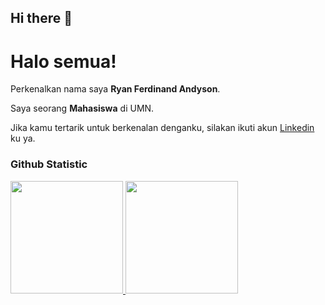 ## Hi there 👋

# Halo semua! 

Perkenalkan nama saya **Ryan Ferdinand Andyson**.<br>

Saya seorang **Mahasiswa** di UMN.<br>

Jika kamu tertarik untuk berkenalan denganku, silakan ikuti akun [Linkedin](https://www.linkedin.com/in/ryan-ferdinand-andyson/) ku ya.

### Github Statistic
<p align="left">
<a href="https://github.com/penuliscode">
  <img height="180em" src="https://github-readme-stats-eight-theta.vercel.app/api?username=penuliscode&show_icons=true&theme=algolia&include_all_commits=true&count_private=true"/>
  <img height="180em" src="https://github-readme-stats-eight-theta.vercel.app/api/top-langs/?username=penuliscode&layout=compact&layout=compact&theme=algolia"/>
</a>
</p>
